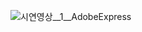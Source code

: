 
![시연영상__1__AdobeExpress](https://github.com/ParkKyungWan/yoshi/assets/48673195/b2b2376e-7237-4e11-957e-680405cf701c)
